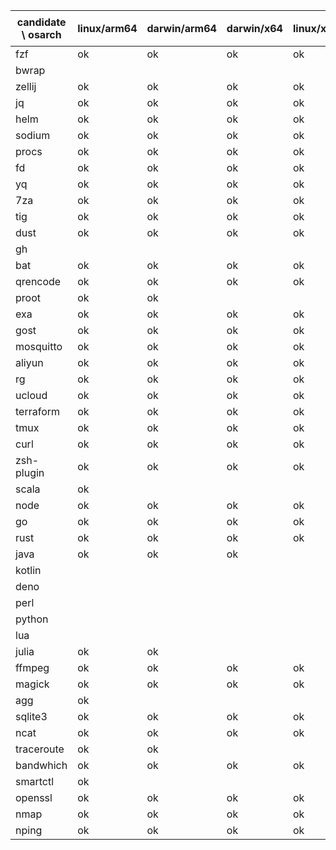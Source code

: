 | candidate \ osarch | linux/arm64 | darwin/arm64 | darwin/x64 | linux/x64 | win/x64 | 备注 |
| ------------------ | ----------- | ------------ | ---------- | --------- | ------- | ---- |
|fzf | ok | ok | ok | ok | ok |
|bwrap |
|zellij | ok | ok | ok | ok |
|jq | ok | ok | ok | ok | ok |
|helm | ok | ok | ok | ok | ok |
|sodium | ok | ok | ok | ok | ok |
|procs | ok | ok | ok | ok | ok |
|fd | ok | ok | ok | ok | ok |
|yq | ok | ok | ok | ok | ok |
|7za | ok | ok | ok | ok | ok |
|tig | ok | ok | ok | ok |
|dust | ok | ok | ok | ok | ok |
|gh |
|bat | ok | ok | ok | ok | ok |
|qrencode | ok | ok | ok | ok | ok |
|proot | ok | ok |
|exa | ok | ok | ok | ok | ok |
|gost | ok | ok | ok | ok | ok |
|mosquitto | ok | ok | ok | ok | ok |
|aliyun | ok | ok | ok | ok | ok |
|rg | ok | ok | ok | ok | ok |
|ucloud | ok | ok | ok | ok |
|terraform | ok | ok | ok | ok | ok |
|tmux | ok | ok | ok | ok | ok |
|curl | ok | ok | ok | ok | ok |
|zsh-plugin | ok | ok | ok | ok | ok |
|scala |ok | | | |ok |
|node | ok | ok | ok | ok | ok |
|go | ok | ok | ok | ok | ok |
|rust | ok | ok | ok | ok |ok|
|java | ok | ok | ok | | ok|
|kotlin |
|deno |
|perl | | | | | ok|
|python |
|lua |
|julia | ok | ok |
|ffmpeg | ok | ok | ok | ok |
|magick | ok | ok | ok | ok |
|agg |ok | | | | ok|
|sqlite3 | ok | ok | ok | ok | ok |
|ncat | ok | ok | ok | ok |
|traceroute | ok | ok | | | ok|
|bandwhich | ok | ok | ok | ok |
|smartctl |ok |  | | | ok|
|openssl | ok | ok | ok | ok | ok |
|nmap | ok | ok | ok | ok |
|nping | ok | ok | ok | ok |
